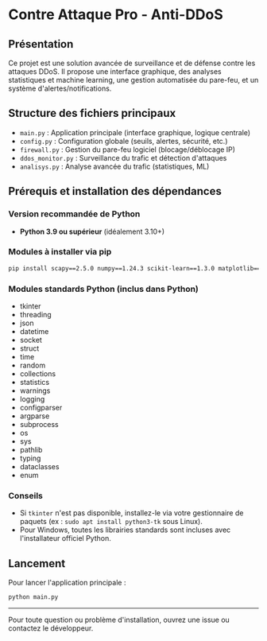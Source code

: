 # Contre Attaque Pro - Anti-DDoS

## Présentation
Ce projet est une solution avancée de surveillance et de défense contre les attaques DDoS. Il propose une interface graphique, des analyses statistiques et machine learning, une gestion automatisée du pare-feu, et un système d'alertes/notifications.

## Structure des fichiers principaux
- `main.py` : Application principale (interface graphique, logique centrale)
- `config.py` : Configuration globale (seuils, alertes, sécurité, etc.)
- `firewall.py` : Gestion du pare-feu logiciel (blocage/déblocage IP)
- `ddos_monitor.py` : Surveillance du trafic et détection d'attaques
- `analisys.py` : Analyse avancée du trafic (statistiques, ML)

## Prérequis et installation des dépendances

### Version recommandée de Python
- **Python 3.9 ou supérieur** (idéalement 3.10+)

### Modules à installer via pip
```bash
pip install scapy==2.5.0 numpy==1.24.3 scikit-learn==1.3.0 matplotlib==3.7.2 pandas==2.0.3 seaborn==0.12.2
```

### Modules standards Python (inclus dans Python)
- tkinter
- threading
- json
- datetime
- socket
- struct
- time
- random
- collections
- statistics
- warnings
- logging
- configparser
- argparse
- subprocess
- os
- sys
- pathlib
- typing
- dataclasses
- enum

### Conseils
- Si `tkinter` n'est pas disponible, installez-le via votre gestionnaire de paquets (ex : `sudo apt install python3-tk` sous Linux).
- Pour Windows, toutes les librairies standards sont incluses avec l'installateur officiel Python.

## Lancement
Pour lancer l'application principale :
```bash
python main.py
```

---

Pour toute question ou problème d'installation, ouvrez une issue ou contactez le développeur. 